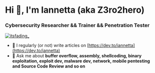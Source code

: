 # Hi 👋, I'm Iannetta (aka Z3ro2hero)
### Cybersecurity Researcher && Trainer && Penetration Tester

<p align="left"> <a href="https://www.linkedin.com/in/cyberzero2hero/" target="_blank"><img src="https://img.shields.io/twitter/follow/iannetta?logo=linkedin&style=for-the-badge" alt="itsfading_" /></a> </p>


- 📝 I regularly (or not) write articles on [https://dev.to/iannetta](https://dev.to/iannetta)
- 💬 Ask me about **buffer overflow, assembly, shellcoding, binary exploitation, exploit dev, malware dev, network, mobile pentesting and Source Code Review and so on**
